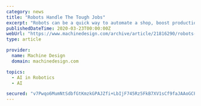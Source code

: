 ```yaml
---
category: news
title: "Robots Handle The Tough Jobs"
excerpt: "Robots can be a quick way to automate a shop, boost production, improve part handling, and free workers from back-breaking manual labor. Robots can be a quick way to automate a shop, boost ..."
publishedDateTime: 2020-03-23T00:00:00Z
webUrl: "https://www.machinedesign.com/archive/article/21816290/robots-handle-the-tough-jobs"
type: article

provider:
  name: Machine Design
  domain: machinedesign.com

topics:
  - AI in Robotics
  - AI

secured: "v7Pwqo6MumNtSdbfGtKmzkGPAJZfi+LbIjF745Rz5FkB7XV1sCf9faJAAoGCPt6za88gIVz2Bc4RU7rCQYx9RnRhfWAYk3nxCPF/pk5qHAmiAGGVm0YVWyLAhs7PGT4fJaj6fTb4x9bLERVQzrX+bqwEDLCEG7nmqej1b+ttyt7QJwQ96YzAD6N5EdbOQVGVdyNuVwlO7ylo1vzTSn4l2l37VUggy01pp+NucR8RIrm0U41FlMZpd9PzioK7mGHdvr/gi6kCPpPiO23lcPbXj4SFi/quOc9+L0gJwgXI1XiVFLvzJ/ePxvNpLQ7Eg0RL;6PH7QBGJDx0YY24dla1XFw=="
---
```


